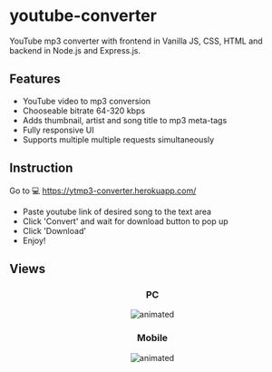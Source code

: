 # youtube-converter
YouTube mp3 converter with frontend in Vanilla JS, CSS, HTML and backend in Node.js and Express.js.

## Features
- YouTube video to mp3 conversion
- Chooseable bitrate 64-320 kbps
- Adds thumbnail, artist and song title to mp3 meta-tags 
- Fully responsive UI
- Supports multiple multiple requests simultaneously

## Instruction
Go to
💻 https://ytmp3-converter.herokuapp.com/

- Paste youtube link of desired song to the text area  
- Click 'Convert' and wait for download button to pop up  
- Click 'Download'  
- Enjoy!  

## Views

<div align="center">
  <h3>PC</h3>
  <img src="https://user-images.githubusercontent.com/61971053/130526310-fda2fea3-57d1-4a26-87c8-8699ee659606.gif" alt="animated" />
</div>

<div align="center">
  <h3>Mobile</h3>
  <img src="https://user-images.githubusercontent.com/61971053/130527180-3d81e063-ca35-43be-9a65-92094500c9a4.gif" alt="animated" />
</div


